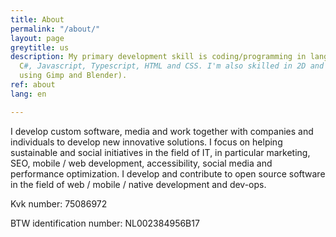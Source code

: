 ```yaml
---
title: About
permalink: "/about/"
layout: page
greytitle: us
description: My primary development skill is coding/programming in languages like
  C#, Javascript, Typescript, HTML and CSS. I'm also skilled in 2D and 3D art (mostly
  using Gimp and Blender).
ref: about
lang: en

---
```

I develop custom software, media and work together with companies and individuals to develop new innovative solutions.
I focus on helping sustainable and social initiatives in the field of IT, in particular marketing,
SEO, mobile / web development, accessibility, social media and performance optimization.
I develop and contribute to open source software in the field of web / mobile / native development and dev-ops.

Kvk number: 75086972

BTW identification number: NL002384956B17